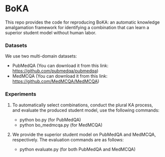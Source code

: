 # BoKA
This repo provides the code for reproducing BoKA: an automatic knowledge amalgamation framework for identifying a combination that can learn a superior student model without human labor.

### Datasets
We use two multi-domain datasets: 
  - PubMedQA (You can download it from this link: https://github.com/pubmedqa/pubmedqa)
  - MedMCQA (You can download it from this link: https://github.com/MedMCQA/MedMCQA)

### Experiments
1. To automatically select combinations, conduct the plural KA process, and evaluate the produced student model, use the following commands:
    - python bo.py (for PubMedQA)
    - python bo_medmcqa.py (for MedMCQA)
    
2. We provide the superior student model on PubMedQA and MedMCQA, respectively. The evaluation commands are as follows:
    - python evaluate.py (for both PubMedQA and MedMCQA)


